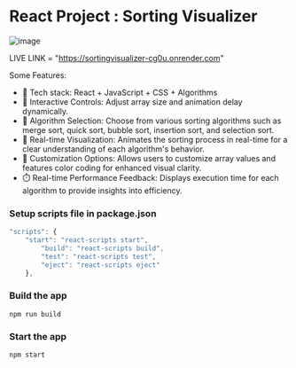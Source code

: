 # React Project : Sorting Visualizer

![image](https://github.com/user-attachments/assets/1d1175b7-c61f-4fdb-9d1e-96d80372b0d2)

LIVE LINK = "https://sortingvisualizer-cg0u.onrender.com"

Some Features:

-   🌟 Tech stack: React + JavaScript + CSS + Algorithms
-   🎨 Interactive Controls: Adjust array size and animation delay dynamically.
-   🔄 Algorithm Selection: Choose from various sorting algorithms such as merge sort, quick sort, bubble sort, insertion sort, and selection sort.
-   🎥 Real-time Visualization: Animates the sorting process in real-time for a clear understanding of each algorithm's behavior. 
-   🎨 Customization Options: Allows users to customize array values and features color coding for enhanced visual clarity. 
-   ⏱️ Real-time Performance Feedback: Displays execution time for each algorithm to provide insights into efficiency.

### Setup scripts file in package.json

```js
"scripts": {
    "start": "react-scripts start",
		"build": "react-scripts build",
		"test": "react-scripts test",
		"eject": "react-scripts eject"
	},
```

### Build the app

```shell
npm run build
```

### Start the app

```shell
npm start
```

